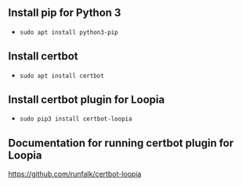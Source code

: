 ## Install pip for Python 3
* `sudo apt install python3-pip`

## Install certbot
* `sudo apt install certbot`

## Install certbot plugin for Loopia
* `sudo pip3 install certbot-loopia`

## Documentation for running certbot plugin for Loopia
https://github.com/runfalk/certbot-loopia



